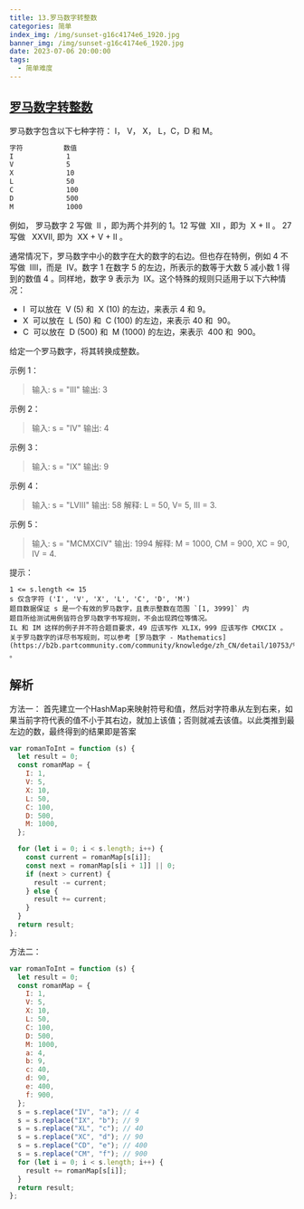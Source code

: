 ```yaml
---
title: 13.罗马数字转整数
categories: 简单
index_img: /img/sunset-g16c4174e6_1920.jpg
banner_img: /img/sunset-g16c4174e6_1920.jpg
date: 2023-07-06 20:00:00
tags:
  - 简单难度
---
```


## [罗马数字转整数](https://leetcode.cn/problems/roman-to-integer/)

罗马数字包含以下七种字符： I， V， X， L，C，D 和 M。

```sh
字符          数值
I             1
V             5
X             10
L             50
C             100
D             500
M             1000
```

例如， 罗马数字 2 写做  II ，即为两个并列的 1。12 写做  XII ，即为  X + II 。 27 写做   XXVII, 即为  XX + V + II 。

通常情况下，罗马数字中小的数字在大的数字的右边。但也存在特例，例如 4 不写做  IIII，而是  IV。数字 1 在数字 5 的左边，所表示的数等于大数 5 减小数 1 得到的数值 4 。同样地，数字 9 表示为  IX。这个特殊的规则只适用于以下六种情况：

- I  可以放在  V (5) 和  X (10) 的左边，来表示 4 和 9。
- X  可以放在  L (50) 和  C (100) 的左边，来表示 40 和  90。
- C  可以放在  D (500) 和  M (1000) 的左边，来表示  400 和  900。

给定一个罗马数字，将其转换成整数。

<!-- more -->

示例 1：

> 输入: s = "III"
> 输出: 3

示例 2：

> 输入: s = "IV"
> 输出: 4

示例 3：

> 输入: s = "IX"
> 输出: 9

示例 4：

> 输入: s = "LVIII"
> 输出: 58
> 解释: L = 50, V= 5, III = 3.

示例 5：

> 输入: s = "MCMXCIV"
> 输出: 1994
> 解释: M = 1000, CM = 900, XC = 90, IV = 4.

提示：

```shell
1 <= s.length <= 15
s 仅含字符 ('I', 'V', 'X', 'L', 'C', 'D', 'M')
题目数据保证 s 是一个有效的罗马数字，且表示整数在范围 `[1, 3999]` 内
题目所给测试用例皆符合罗马数字书写规则，不会出现跨位等情况。
IL 和 IM 这样的例子并不符合题目要求，49 应该写作 XLIX，999 应该写作 CMXCIX 。
关于罗马数字的详尽书写规则，可以参考 [罗马数字 - Mathematics](https://b2b.partcommunity.com/community/knowledge/zh_CN/detail/10753/%E7%BD%97%E9%A9%AC%E6%95%B0%E5%AD%97#knowledge_article) 。
```

## 解析

方法一：
首先建立一个HashMap来映射符号和值，然后对字符串从左到右来，如果当前字符代表的值不小于其右边，就加上该值；否则就减去该值。以此类推到最左边的数，最终得到的结果即是答案

```javascript
var romanToInt = function (s) {
  let result = 0;
  const romanMap = {
    I: 1,
    V: 5,
    X: 10,
    L: 50,
    C: 100,
    D: 500,
    M: 1000,
  };

  for (let i = 0; i < s.length; i++) {
    const current = romanMap[s[i]];
    const next = romanMap[s[i + 1]] || 0;
    if (next > current) {
      result -= current;
    } else {
      result += current;
    }
  }
  return result;
};
```

方法二：

```javascript
var romanToInt = function (s) {
  let result = 0;
  const romanMap = {
    I: 1,
    V: 5,
    X: 10,
    L: 50,
    C: 100,
    D: 500,
    M: 1000,
    a: 4,
    b: 9,
    c: 40,
    d: 90,
    e: 400,
    f: 900,
  };
  s = s.replace("IV", "a"); // 4
  s = s.replace("IX", "b"); // 9
  s = s.replace("XL", "c"); // 40
  s = s.replace("XC", "d"); // 90
  s = s.replace("CD", "e"); // 400
  s = s.replace("CM", "f"); // 900
  for (let i = 0; i < s.length; i++) {
    result += romanMap[s[i]];
  }
  return result;
};
```
